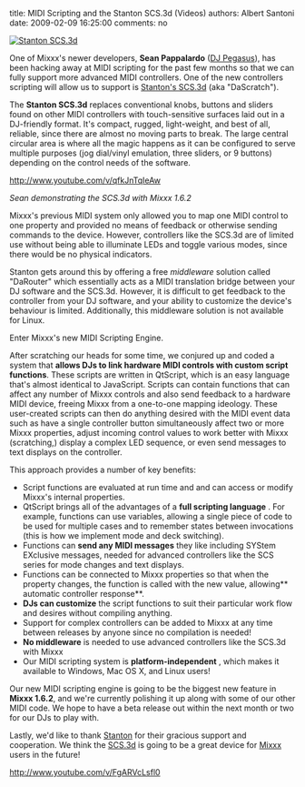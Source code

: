 title: MIDI Scripting and the Stanton SCS.3d (Videos)
authors: Albert Santoni
date: 2009-02-09 16:25:00
comments: no

[![Stanton SCS.3d]({static}/images/news/scs3d.jpg)]({static}/images/news/scs3d.jpg)

One of Mixxx's newer developers, **Sean Pappalardo** ([DJ Pegasus](http://www.djpegasus.com/)), has been hacking away at MIDI scripting for the past few months so that we can fully support more advanced MIDI controllers.
One of the new controllers scripting will allow us to support is [Stanton's SCS.3d](http://www.enterthesystem.com/system/scs3d/index.php) (aka "DaScratch").

The **Stanton SCS.3d** replaces conventional knobs, buttons and sliders found on other MIDI controllers with touch-sensitive surfaces laid out in a DJ-friendly format.
It's compact, rugged, light-weight, and best of all, reliable, since there are almost no moving parts to break.
The large central circular area is where all the magic happens as it can be configured to serve multiple purposes (jog dial/vinyl emulation, three sliders, or 9 buttons) depending on the control needs of the software.

http://www.youtube.com/v/qfkJnTqIeAw

*Sean demonstrating the SCS.3d with Mixxx 1.6.2*

Mixxx's previous MIDI system only allowed you to map one MIDI control to one property and provided no means of feedback or otherwise sending commands to the device.
However, controllers like the SCS.3d are of limited use without being able to illuminate LEDs and toggle various modes, since there would be no physical indicators.

Stanton gets around this by offering a free *middleware* solution called "DaRouter" which essentially acts as a MIDI translation bridge between your DJ software and the SCS.3d.
However, it is difficult to get feedback to the controller from your DJ software, and your ability to customize the device's behaviour is limited.
Additionally, this middleware solution is not available for Linux.

Enter Mixxx's new MIDI Scripting Engine.

After scratching our heads for some time, we conjured up and coded a system that **allows DJs to link hardware MIDI controls with custom script functions**.
These scripts are written in QtScript, which is an easy language that's almost identical to JavaScript.
Scripts can contain functions that can affect any number of Mixxx controls and also send feedback to a hardware MIDI device, freeing Mixxx from a one-to-one mapping ideology.
These user-created scripts can then do anything desired with the MIDI event data such as have a single controller button simultaneously affect two or more Mixxx properties, adjust incoming control values to work better with Mixxx (scratching,) display a complex LED sequence, or even send messages to text displays on the controller.

This approach provides a number of key benefits:

- Script functions are evaluated at run time and and can access or modify Mixxx's internal properties.
- QtScript brings all of the advantages of a **full scripting language** .
  For example, functions can use variables, allowing a single piece of code to be used for multiple cases and to remember states between invocations (this is how we implement mode and deck switching).
- Functions can **send any MIDI messages** they like including SYStem EXclusive messages, needed for advanced controllers like the SCS series for mode changes and text displays.
- Functions can be connected to Mixxx properties so that when the property changes, the function is called with the new value, allowing** automatic controller response**.
- **DJs can customize** the script functions to suit their particular work flow and desires without compiling anything.
- Support for complex controllers can be added to Mixxx at any time between releases by anyone since no compilation is needed!
- **No middleware** is needed to use advanced controllers like the SCS.3d with Mixxx
- Our MIDI scripting system is **platform-independent** , which makes it available to Windows, Mac OS X, and Linux users!

Our new MIDI scripting engine is going to be the biggest new feature in **Mixxx 1.6.2**, and we're currently polishing it up along with some of our other MIDI code.
We hope to have a beta release out within the next month or two for our DJs to play with.

Lastly, we'd like to thank [Stanton](http://www.stantondj.com/) for their gracious support and cooperation.
We think the [SCS.3d](http://www.enterthesystem.com/system/scs3d/) is going to be a great device for [Mixxx](http://www.mixxx.org/) users in the future!

http://www.youtube.com/v/FgARVcLsfl0
